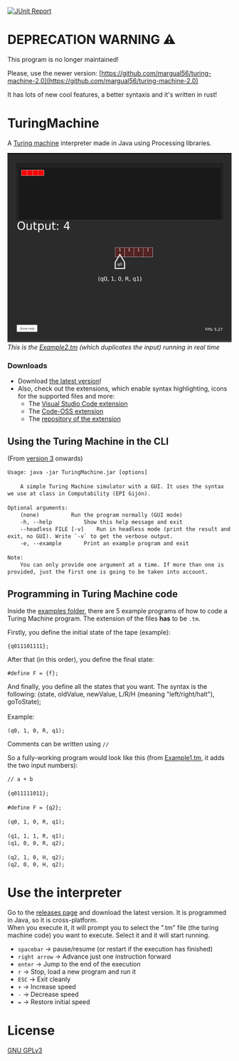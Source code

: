 [![JUnit Report](https://github.com/margual56/TuringMachine/actions/workflows/junit.yml/badge.svg?branch=master)](https://github.com/margual56/TuringMachine/actions/workflows/junit.yml)

# DEPRECATION WARNING ⚠️

This program is no longer maintained!

Please, use the newer version: [https://github.com/margual56/turing-machine-2.0](https://github.com/margual56/turing-machine-2.0)

It has lots of new cool features, a better syntaxis and it's written in rust!

# TuringMachine
A [Turing machine](https://en.wikipedia.org/wiki/Turing_machine) interpreter made in Java using Processing libraries.

![](resources/turing.gif)<br/>
_This is the [Example2.tm](https://github.com/margual56/TuringMachine/blob/654b77f2f1725ba0030eee0c7b79adbcd719491d/Examples/Example2.tm) (which duplicates the input) running in real time_

### Downloads
* Download [the latest version](https://github.com/margual56/TuringMachine/releases)!
* Also, check out the extensions, which enable syntax highlighting, icons for the supported files and more:
    * The [Visual Studio Code extension](https://marketplace.visualstudio.com/items?itemName=MarcosGutirrezAlonso.turing-machine)
    * The [Code-OSS extension](https://marketplace.visualstudio.com/items?itemName=MarcosGutirrezAlonso.turing-machine)
    * The [repository of the extension](https://github.com/margual56/vscode-turing-machine)

## Using the Turing Machine in the CLI
(From [version 3](https://github.com/margual56/TuringMachine/releases?q=v3) onwards)

```
Usage: java -jar TuringMachine.jar [options]
				
	A simple Turing Machine simulator with a GUI. It uses the syntax we use at class in Computability (EPI Gijón).
				
Optional arguments:
	(none)			Run the program normally (GUI mode)
	-h, --help			Show this help message and exit
	--headless FILE [-v]	Run in headless mode (print the result and exit, no GUI). Write `-v` to get the verbose output.
	-e, --example		Print an example program and exit
					
Note:
	You can only provide one argument at a time. If more than one is provided, just the first one is going to be taken into account.
```


## Programming in Turing Machine code
Inside the [examples folder](https://github.com/margual56/TuringMachine/tree/master/Examples), there are 5 example programs of how to code a Turing Machine program. The extension of the files __has__ to be `.tm`.

Firstly, you define the initial state of the tape (example):
```Td
{q011101111};
```

After that (in this order), you define the final state:
```Td
#define F = {f};
```

And finally, you define all the states that you want. The syntax is the following: (state, oldValue, newValue, L/R/H (meaning "left/right/halt"), goToState);<br/><br/>
Example:
```Td
(q0, 1, 0, R, q1);
```

Comments can be written using `//`

So a fully-working program would look like this (from [Example1.tm](https://github.com/margual56/TuringMachine/blob/8517c6134f74cfb1042d1a34e34811b2b86143bd/Examples/Example1.tm), it adds the two input numbers):
```
// a + b

{q011111011};

#define F = {q2};

(q0, 1, 0, R, q1);

(q1, 1, 1, R, q1);
(q1, 0, 0, R, q2);

(q2, 1, 0, H, q2);
(q2, 0, 0, H, q2);
```

# Use the interpreter
Go to the [releases page](https://github.com/margual56/TuringMachine/releases) and download the latest version. It is programmed in Java, so it is cross-platform.<br/>
When you execute it, it will prompt you to select the ".tm" file (the turing machine code) you want to execute. Select it and it will start running.
  * `spacebar` -> pause/resume (or restart if the execution has finished)
  * `right arrow` -> Advance just one instruction forward
  * `enter` -> Jump to the end of the execution
  * `r` -> Stop, load a new program and run it
  * `ESC` -> Exit cleanly
  * `+` -> Increase speed
  * `-` -> Decrease speed
  * `=` -> Restore initial speed

# License
[GNU GPLv3](https://choosealicense.com/licenses/gpl-3.0/)
